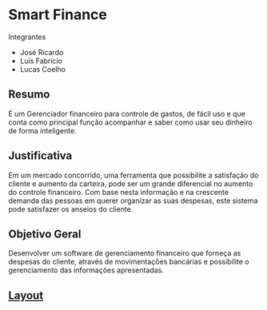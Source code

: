 # Smart Finance
Integrantes 
* José Ricardo
* Luís Fabrício
* Lucas Coelho

## Resumo 
É um Gerenciador financeiro para controle de gastos, de fácil uso e que conta como principal função acompanhar e saber como usar seu dinheiro de forma inteligente.

## Justificativa
Em um mercado concorrido, uma ferramenta que possibilite a satisfação do cliente e aumento da carteira, pode ser um grande diferencial no aumento do controle financeiro. Com base nesta informação e na crescente demanda das pessoas em querer organizar as suas despesas, este sistema pode satisfazer os anseios do cliente.

## Objetivo Geral
Desenvolver um software de gerenciamento financeiro que forneça as despesas do cliente, através de movimentações bancárias e possibilite o gerenciamento das informações apresentadas.

## [Layout](https://www.figma.com/file/kbju5hVlqtUnPcIyNaQoUf/Smart-Finance?node-id=0%3A1)
